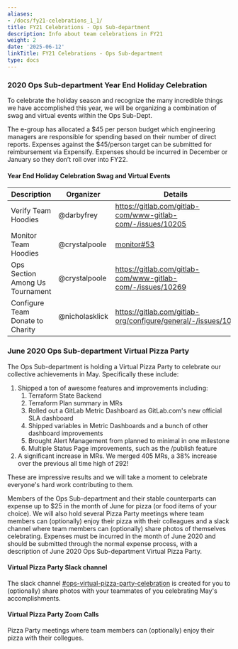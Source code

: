 ```yaml
---
aliases:
- /docs/fy21-celebrations_1_1/
title: FY21 Celebrations - Ops Sub-department
description: Info about team celebrations in FY21
weight: 2
date: '2025-06-12'
linkTitle: FY21 Celebrations - Ops Sub-department
type: docs
---
```


### 2020 Ops Sub-department Year End Holiday Celebration

To celebrate the holiday season and recognize the many incredible things we have accomplished this year, we will be organizing a combination of swag and virtual events within the Ops Sub-Dept.

The e-group has allocated a $45 per person budget which engineering managers are responsible for spending based on their number of direct reports.
Expenses against the $45/person target can be submitted for reimbursement via Expensify.  Expenses should be incurred in December or January so they don’t roll over into FY22.

#### Year End Holiday Celebration Swag and Virtual Events

| Description | Organizer | Details |
|-------------|-----------|---------|
| Verify Team Hoodies | @darbyfrey | https://gitlab.com/gitlab-com/www-gitlab-com/-/issues/10205 |
| Monitor Team Hoodies | @crystalpoole |  [monitor#53](https://gitlab.com/gitlab-org/monitor/monitor/-/issues/53) |
| Ops Section Among Us Tournament | @crystalpoole | https://gitlab.com/gitlab-com/www-gitlab-com/-/issues/10269 |
| Configure Team Donate to Charity | @nicholasklick | https://gitlab.com/gitlab-org/configure/general/-/issues/106 |

### June 2020 Ops Sub-department Virtual Pizza Party

The Ops Sub-department is holding a Virtual Pizza Party to celebrate our collective achievements in May.  Specifically these include:

1. Shipped a ton of awesome features and improvements including:
      1. Terraform State Backend
      1. Terraform Plan summary in MRs
      1. Rolled out a GitLab Metric Dashboard as GitLab.com's new official SLA dashboard
      1. Shipped variables in Metric Dashboards and a bunch of other dashboard improvements
      1. Brought Alert Management from planned to minimal in one milestone
      1. Multiple Status Page improvements, such as the /publish feature
1. A significant increase in MRs.  We merged 405 MRs, a 38% increase over the previous all time high of 292!

These are impressive results and we will take a moment to celebrate everyone's hard work contributing to them.

Members of the Ops Sub-department and their stable counterparts can expense up to $25 in the month of June for pizza (or food items of your choice).  We will also hold several Pizza Party meetings where team members can (optionally) enjoy their pizza with their colleagues and a slack channel where team members can (optionally) share photos of themselves celebrating.  Expenses must be incurred in the month of June 2020 and should be submitted through the normal expense process, with a description of June 2020 Ops Sub-department Virtual Pizza Party.

#### Virtual Pizza Party Slack channel

The slack channel [#ops-virtual-pizza-party-celebration](https://join.slack.com/share/zt-f7fhemhc-aG8oXIt92yNTFZ135x5y_Q) is created for you to (optionally) share photos with your teammates of you celebrating May's accomplishments.

#### Virtual Pizza Party Zoom Calls

Pizza Party meetings where team members can (optionally) enjoy their pizza with their collegues.
